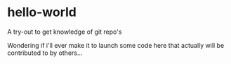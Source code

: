# hello-world
A try-out to get knowledge of git repo's

Wondering if i'll ever make it to launch some code here that actually will be contributed to by others... 
